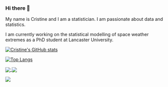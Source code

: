 ### Hi there 👋

My name is Cristine and I am a statistician. I am passionate about data and statistics. 

I am currently working on the statistical modelling of space weather extremes as a PhD student at Lancaster University.

[![Cristine's GitHub stats](https://github-readme-stats.vercel.app/api?username=rauberc&show_icons=true)](https://github.com/rauberc/github-readme-stats)

[![Top Langs](https://github-readme-stats.vercel.app/api/top-langs/?username=rauberc&layout=compact)](https://github.com/rauberc/github-readme-stats)


<a href="https://github.com/rauberc/github-readme-stats">
  <img align="center" src="https://github-readme-stats.vercel.app/api/pin/?username=rauberc&repo=github-readme-stats" />
</a>
<a href="https://github.com/rauberc/convoychat">
  <img align="center" src="https://github-readme-stats.vercel.app/api/pin/?username=rauberc&repo=convoychat" />
</a>

![](https://komarev.com/ghpvc/?username=rauberc&label=Times+this+page+has+been+viewed&color=blueviolet&style=for-the-badge)


<!-- Along my journey as a researcher I have published some works that you can find below.


<!-- Here you can find some projects I have done.




<!--
**rauberc/rauberc** is a ✨ _special_ ✨ repository because its `README.md` (this file) appears on your GitHub profile.

Here are some ideas to get you started:

- 🔭 I’m currently working on ...
- 🌱 I’m currently learning ...
- 👯 I’m looking to collaborate on ...
- 🤔 I’m looking for help with ...
- 💬 Ask me about ...
- 📫 How to reach me: ...
- 😄 Pronouns: ...
- ⚡ Fun fact: ...
-->

